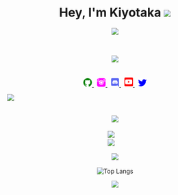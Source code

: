 <h1 align="center">Hey, I'm Kiyotaka <img src="https://media.giphy.com/media/hvRJCLFzcasrR4ia7z/giphy.gif" width="25px"></h1>
<div align='center'>
  <img src='https://images-wixmp-ed30a86b8c4ca887773594c2.wixmp.com/f/04976f12-ed6b-40d8-bf9b-504906ca596e/ddpgoax-7f703d3b-c441-4597-837e-ac2802421d4c.gif?token=eyJ0eXAiOiJKV1QiLCJhbGciOiJIUzI1NiJ9.eyJzdWIiOiJ1cm46YXBwOjdlMGQxODg5ODIyNjQzNzNhNWYwZDQxNWVhMGQyNmUwIiwiaXNzIjoidXJuOmFwcDo3ZTBkMTg4OTgyMjY0MzczYTVmMGQ0MTVlYTBkMjZlMCIsIm9iaiI6W1t7InBhdGgiOiJcL2ZcLzA0OTc2ZjEyLWVkNmItNDBkOC1iZjliLTUwNDkwNmNhNTk2ZVwvZGRwZ29heC03ZjcwM2QzYi1jNDQxLTQ1OTctODM3ZS1hYzI4MDI0MjFkNGMuZ2lmIn1dXSwiYXVkIjpbInVybjpzZXJ2aWNlOmZpbGUuZG93bmxvYWQiXX0.qofJSDLtfWo73xnpTy9C5CIu543QM8xTgByL9sQrPo0'>
</div>

&nbsp;
<div align='center'>
   <img src='https://discord.c99.nl/widget/theme-3/731792306511806496.png'>
</div>
&nbsp;
<p align="center">
    <a href="https://github.com/Kyxzy/">
        <img src="./assets/github.svg/" width="20px" />
    </a>
    &nbsp;
    <a href="https://instagram.com/clyusz_">
        <img src="./assets/instagram.svg" width="20px" />
    </a>
    &nbsp;
    <a href="https://discord.com/users/731792306511806496">
        <img src="./assets/discord.svg" width="20px" />
    </a>
    &nbsp;
    <a href="https://youtube.com/">
        <img src="./assets/youtube.svg" width="20px" />
    </a>
    &nbsp;
    <a href="https://twitter.com/">
        <img src="./assets/twitter.svg/" width="20px" />
    </a>


<img src="https://user-images.githubusercontent.com/73097560/115834477-dbab4500-a447-11eb-908a-139a6edaec5c.gif"></p>

<div align='center'>
  <br>
      <a href="https://github.com/Kyxzy/">
          <img src="https://komarev.com/ghpvc/?username=Kyxzy&color=blueviolet" />
      </a> 
  <br>
</div>
&nbsp;

<div align='center'>
  <img src='https://github-readme-stats.vercel.app/api?username=Kyxzy&theme=tokyonight&show_icons=true'
</div>
  &emsp;

<div align='center'>
  <img src='https://github-readme-streak-stats.herokuapp.com/?user=Kyxzy&theme=tokyonight'
</div>
  &emsp;
    
<p  align="center">
  <img src="https://user-images.githubusercontent.com/73097560/115834477-dbab4500-a447-11eb-908a-139a6edaec5c.gif">
</p>
  
  
![Top Langs](https://github-readme-stats.vercel.app/api/top-langs/?username=Kyxzy)
   

<p  align="center">
<img src="https://user-images.githubusercontent.com/73097560/115834477-dbab4500-a447-11eb-908a-139a6edaec5c.gif"></p>
